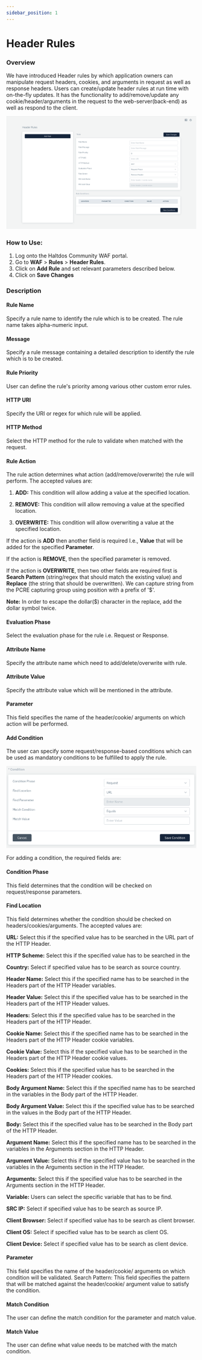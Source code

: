 ```yaml
---
sidebar_position: 1
---
```


# Header Rules

### Overview 
We have introduced Header rules by which application owners can manipulate request headers, cookies, and arguments in request as well as response headers. Users can create/update header rules at run time with on-the-fly updates. It has the functionality to add/remove/update any cookie/header/arguments in the request to the web-server(back-end) as well as respond to the client.
   
![header rules](/img/community-waf/header_rules.png)
   
### How to Use:
1. Log onto the Haltdos Community WAF portal.
2. Go to **WAF** > **Rules** > **Header Rules**.
3. Click on **Add Rule** and set relevant parameters described below.
4. Click on **Save Changes**

### Description

#### Rule Name

Specify a rule name to identify the rule which is to be created. The rule name takes alpha-numeric input.

#### Message

Specify a rule message containing a detailed description to identify the rule which is to be created.

#### Rule Priority

User can define the rule's priority among various other custom error rules.

#### HTTP URI

Specify the URI or regex for which rule will be applied. 

#### HTTP Method

Select the HTTP method for the rule to validate when matched with the request.

#### Rule Action
The rule action determines what action (add/remove/overwrite) the rule will perform. The accepted values are:

1) **ADD:** This condition will allow adding a value at the specified location.

2) **REMOVE:** This condition will allow removing a value at the specified location.

3) **OVERWRITE:** This condition will allow overwriting a value at the specified location.

If the action is **ADD** then another field is required I.e., **Value** that will be added for the specified **Parameter**.

If the action is **REMOVE**, then the specified parameter is removed.

If the action is **OVERWRITE**, then two other fields are required first is **Search Pattern** (string/regex that should match the existing value) and **Replace** (the string that should be overwritten). We can capture string from the PCRE capturing group using position with a prefix of '$'. 

**Note:** In order to escape the dollar($) character in the replace, add the dollar symbol twice.

#### Evaluation Phase

Select the evaluation phase for the rule i.e. Request or Response.

#### Attribute Name

Specify the attribute name which need to add/delete/overwrite with rule.

#### Attribute Value

Specify the attribute value which will be mentioned in the attribute.

#### Parameter

This field specifies the name of the header/cookie/ arguments on which action will be performed.

#### Add Condition

The user can specify some request/response-based conditions which can be used as mandatory conditions to be fulfilled to apply the rule.

![header rules](/img/community-waf/headerrulescondition.png)

For adding a condition, the required fields are:

#### Condition Phase

This field determines that the condition will be checked on request/response parameters.

#### Find Location

This field determines whether the condition should be checked on headers/cookies/arguments. The accepted values are:

**URL:** Select this if the specified value has to be searched in the URL part of the HTTP Header.
   
**HTTP Scheme:** Select this if the specified value has to be searched in the 
   
**Country:** Select if specified value has to be search as source country.
   
**Header Name:** Select this if the specified name has to be searched in the Headers part of the HTTP Header variables.
   
**Header Value:** Select this if the specified value has to be searched in the Headers part of the HTTP Header values.
   
**Headers:** Select this if the specified value has to be searched in the Headers part of the HTTP Header. 
   
**Cookie Name:** Select this if the specified name has to be searched in the Headers part of the HTTP Header cookie variables. 
   
**Cookie Value:** Select this if the specified value has to be searched in the Headers part of the HTTP Header cookie values.
   
**Cookies:** Select this if the specified value has to be searched in the Headers part of the HTTP Header cookies.
   
**Body Argument Name:** Select this if the specified name has to be searched in the variables in the Body part of the HTTP Header. 
   
**Body Argument Value:** Select this if the specified value has to be searched in the values in the Body part of the HTTP Header.
   
**Body:** Select this if the specified value has to be searched in the Body part of the HTTP Header.
   
**Argument Name:** Select this if the specified name has to be searched in the variables in the Arguments section in the HTTP Header.
   
**Argument Value:** Select this if the specified value has to be searched in the variables in the Arguments section in the HTTP Header.
   
**Arguments:**  Select this if the specified value has to be searched in the Arguments section in the HTTP Header.
   
**Variable:** Users can select the specific variable that has to be find.
   
**SRC IP:**  Select if specified value has to be search as source IP.
   
**Client Browser:** Select if specified value has to be search as client browser.
   
**Client OS:** Select if specified value has to be search as client OS.
   
**Client Device:**  Select if specified value has to be search as client device.

#### Parameter

This field specifies the name of the header/cookie/ arguments on which condition will be validated. Search Pattern: This field specifies the pattern that will be matched against the header/cookie/ argument value to satisfy the condition.

#### Match Condition

The user can define the match condition for the parameter and match value.

#### Match Value

The user can define what value needs to be matched with the match condition.

